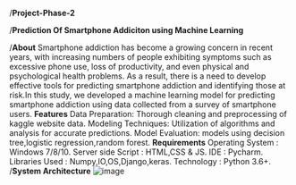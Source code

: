 /**Project-Phase-2**

/**Prediction Of Smartphone Addiciton using Machine Learning**

/**About**
Smartphone addiction has become a growing concern in recent years, with increasing numbers of people exhibiting symptoms such as excessive phone use, loss of productivity, and even physical and psychological health problems. As a result, there is a need to develop effective tools for predicting smartphone addiction and identifying those at risk.In this study, we developed a machine learning model for predicting smartphone addiction using data collected from a survey of smartphone users.
**Features**
Data Preparation: Thorough cleaning and preprocessing of kaggle website data.
Modeling Techniques: Utilization of algorithms and analysis for accurate predictions.
Model Evaluation: models using decision tree,logistic regression,random forest.
**Requirements**
Operating System   : Windows 7/8/10.
Server side Script : HTML,CSS & JS.
IDE                : Pycharm.
Libraries Used     : Numpy,IO,OS,Django,keras.
Technology         : Python 3.6+.
/**System Architecture**
![image](https://github.com/prathima2002/project-phase-2/assets/108709865/3f4f2f72-aa44-4f08-aff5-ca22d85a7138)

